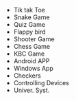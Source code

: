 
- Tik tak Toe
- Snake Game
- Quiz Game
- Flappy bird
- Shooter Game
- Chess Game
- KBC Game
- Android APP
- Windows App
- Checkers
- Controlling Devices
- Univer. Syst.